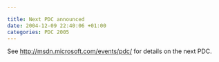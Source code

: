 ```yaml
---

title: Next PDC announced
date: 2004-12-09 22:40:06 +01:00
categories: PDC 2005
---
```

<P>See <A href="http://msdn.microsoft.com/events/pdc/">http://msdn.microsoft.com/events/pdc/</A> for details on the next PDC.</P>
